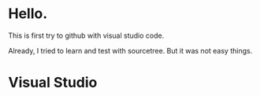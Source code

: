 # Hello.

This is first try to github with visual studio code. 

Already, I tried to learn and test with sourcetree. 
But it was not easy things.

# Visual Studio 
